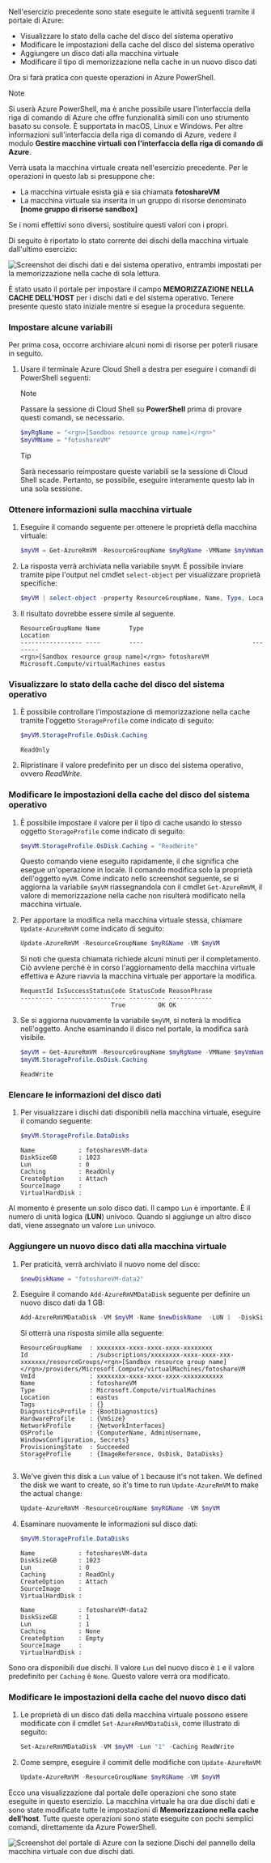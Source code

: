 Nell'esercizio precedente sono state eseguite le attività seguenti tramite il portale di Azure:

- Visualizzare lo stato della cache del disco del sistema operativo
- Modificare le impostazioni della cache del disco del sistema operativo
- Aggiungere un disco dati alla macchina virtuale
- Modificare il tipo di memorizzazione nella cache in un nuovo disco dati

Ora si farà pratica con queste operazioni in Azure PowerShell. 

> [!NOTE]
> Si userà Azure PowerShell, ma è anche possibile usare l'interfaccia della riga di comando di Azure che offre funzionalità simili con uno strumento basato su console. È supportata in macOS, Linux e Windows. Per altre informazioni sull'interfaccia della riga di comando di Azure, vedere il modulo **Gestire macchine virtuali con l'interfaccia della riga di comando di Azure**.

Verrà usata la macchina virtuale creata nell'esercizio precedente. Per le operazioni in questo lab si presuppone che:

- La macchina virtuale esista già e sia chiamata **fotoshareVM**
- La macchina virtuale sia inserita in un gruppo di risorse denominato **<rgn>[nome gruppo di risorse sandbox]</rgn>**

Se i nomi effettivi sono diversi, sostituire questi valori con i propri.

Di seguito è riportato lo stato corrente dei dischi della macchina virtuale dall'ultimo esercizio:

![Screenshot dei dischi dati e del sistema operativo, entrambi impostati per la memorizzazione nella cache di sola lettura.](../media/disks-final-config-portal.PNG)

È stato usato il portale per impostare il campo **MEMORIZZAZIONE NELLA CACHE DELL'HOST** per i dischi dati e del sistema operativo. Tenere presente questo stato iniziale mentre si esegue la procedura seguente.

### <a name="set-up-some-variables"></a>Impostare alcune variabili

Per prima cosa, occorre archiviare alcuni nomi di risorse per poterli riusare in seguito.

1. Usare il terminale Azure Cloud Shell a destra per eseguire i comandi di PowerShell seguenti:

    > [!NOTE]
    > Passare la sessione di Cloud Shell su **PowerShell** prima di provare questi comandi, se necessario.
    
    ```powershell
    $myRgName = "<rgn>[Sandbox resource group name]</rgn>"
    $myVMName = "fotoshareVM"
    ```
    
    > [!TIP]
    > Sarà necessario reimpostare queste variabili se la sessione di Cloud Shell scade. Pertanto, se possibile, eseguire interamente questo lab in una sola sessione.
    
### <a name="get-info-about-our-vm"></a>Ottenere informazioni sulla macchina virtuale

1. Eseguire il comando seguente per ottenere le proprietà della macchina virtuale:

    ```powershell
    $myVM = Get-AzureRmVM -ResourceGroupName $myRgName -VMName $myVmName
    ```
    
1. La risposta verrà archiviata nella variabile `$myVM`. È possibile inviare tramite pipe l'output nel cmdlet `select-object` per visualizzare proprietà specifiche:

    ```powershell
    $myVM | select-object -property ResourceGroupName, Name, Type, Location
    ```
    
1. Il risultato dovrebbe essere simile al seguente.

    ```output
    ResourceGroupName Name        Type                              Location
    ----------------- ----        ----                              --------
    <rgn>[Sandbox resource group name]</rgn> fotoshareVM Microsoft.Compute/virtualMachines eastus
    ```
    
### <a name="view-os-disk-cache-status"></a>Visualizzare lo stato della cache del disco del sistema operativo

1. È possibile controllare l'impostazione di memorizzazione nella cache tramite l'oggetto `StorageProfile` come indicato di seguito:

    ```powershell
    $myVM.StorageProfile.OsDisk.Caching
    ```

    ```output
    ReadOnly
    ```
   
1. Ripristinare il valore predefinito per un disco del sistema operativo, ovvero _ReadWrite_.

### <a name="change-the-cache-settings-of-the-os-disk"></a>Modificare le impostazioni della cache del disco del sistema operativo

1. È possibile impostare il valore per il tipo di cache usando lo stesso oggetto `StorageProfile` come indicato di seguito:

    ```powershell
    $myVM.StorageProfile.OsDisk.Caching = "ReadWrite"
    ```
    
    Questo comando viene eseguito rapidamente, il che significa che esegue un'operazione in locale. Il comando modifica solo la proprietà dell'oggetto `myVM`. Come indicato nello screenshot seguente, se si aggiorna la variabile `$myVM` riassegnandola con il cmdlet `Get-AzureRmVM`, il valore di memorizzazione nella cache non risulterà modificato nella macchina virtuale.

1. Per apportare la modifica nella macchina virtuale stessa, chiamare `Update-AzureRmVM` come indicato di seguito:

    ```powershell
    Update-AzureRmVM -ResourceGroupName $myRGName -VM $myVM
    ```
    
    Si noti che questa chiamata richiede alcuni minuti per il completamento. Ciò avviene perché è in corso l'aggiornamento della macchina virtuale effettiva e Azure riavvia la macchina virtuale per apportare la modifica.

    ```output
    RequestId IsSuccessStatusCode StatusCode ReasonPhrase
    --------- ------------------- ---------- ------------
                             True         OK OK
    ```
    
1. Se si aggiorna nuovamente la variabile `$myVM`, si noterà la modifica nell'oggetto. Anche esaminando il disco nel portale, la modifica sarà visibile. 

    ```powershell
    $myVM = Get-AzureRmVM -ResourceGroupName $myRgName -VMName $myVmName
    $myVM.StorageProfile.OsDisk.Caching
    ```
    
    ```output
    ReadWrite
    ```
    
### <a name="list-data-disk-info"></a>Elencare le informazioni del disco dati

1. Per visualizzare i dischi dati disponibili nella macchina virtuale, eseguire il comando seguente:

    ```powershell
    $myVM.StorageProfile.DataDisks
    ```
    
    ```output
    Name            : fotosharesVM-data
    DiskSizeGB      : 1023
    Lun             : 0
    Caching         : ReadOnly
    CreateOption    : Attach
    SourceImage     :
    VirtualHardDisk :
    ```
    
Al momento è presente un solo disco dati. Il campo `Lun` è importante. È il numero di unità logica (**L****U****N**) univoco. Quando si aggiunge un altro disco dati, viene assegnato un valore `Lun` univoco.

### <a name="add-a-new-data-disk-to-our-vm"></a>Aggiungere un nuovo disco dati alla macchina virtuale

1. Per praticità, verrà archiviato il nuovo nome del disco:

    ```powershell
    $newDiskName = "fotoshareVM-data2"
    ```
    
1. Eseguire il comando `Add-AzureRmVMDataDisk` seguente per definire un nuovo disco dati da 1 GB:

    ```powershell
    Add-AzureRmVMDataDisk -VM $myVM -Name $newDiskName  -LUN 1  -DiskSizeinGB 1 -CreateOption Empty
    ```
    Si otterrà una risposta simile alla seguente:

    ```output
    ResourceGroupName  : xxxxxxxx-xxxx-xxxx-xxxx-xxxxxxxx
    Id                 : /subscriptions/xxxxxxxx-xxxx-xxxx-xxx-xxxxxxx/resourceGroups/<rgn>[Sandbox resource group name]</rgn>/providers/Microsoft.Compute/virtualMachines/fotoshareVM
    VmId               : xxxxxxxx-xxxx-xxxx-xxxx-xxxxxxxxxxx
    Name               : fotoshareVM
    Type               : Microsoft.Compute/virtualMachines
    Location           : eastus
    Tags               : {}
    DiagnosticsProfile : {BootDiagnostics}
    HardwareProfile    : {VmSize}
    NetworkProfile     : {NetworkInterfaces}
    OSProfile          : {ComputerName, AdminUsername, WindowsConfiguration, Secrets}
    ProvisioningState  : Succeeded
    StorageProfile     : {ImageReference, OsDisk, DataDisks}
        ```
    
1. We've given this disk a `Lun` value of `1` because it's not taken. We defined the disk we want to create, so it's time to run `Update-AzureRmVM` to make the actual change:

    ```powershell
    Update-AzureRmVM -ResourceGroupName $myRGName -VM $myVM
    ```
    
1. Esaminare nuovamente le informazioni sul disco dati:

    ```powershell
    $myVM.StorageProfile.DataDisks
    ```
    
    ```output
    Name            : fotosharesVM-data
    DiskSizeGB      : 1023
    Lun             : 0
    Caching         : ReadOnly
    CreateOption    : Attach
    SourceImage     :
    VirtualHardDisk :
    
    Name            : fotoshareVM-data2
    DiskSizeGB      : 1
    Lun             : 1
    Caching         : None
    CreateOption    : Empty
    SourceImage     :
    VirtualHardDisk :
    ```

Sono ora disponibili due dischi. Il valore `Lun` del nuovo disco è `1` e il valore predefinito per `Caching` è `None`. Questo valore verrà ora modificato.

### <a name="change-cache-settings-of-new-data-disk"></a>Modificare le impostazioni della cache del nuovo disco dati

1. Le proprietà di un disco dati della macchina virtuale possono essere modificate con il cmdlet `Set-AzureRmVMDataDisk`, come illustrato di seguito:

    ```powershell
    Set-AzureRmVMDataDisk -VM $myVM -Lun "1" -Caching ReadWrite
    ```
    
1. Come sempre, eseguire il commit delle modifiche con `Update-AzureRmVM`:

    ```powershell
    Update-AzureRmVM -ResourceGroupName $myRGName -VM $myVM
    ```
    
Ecco una visualizzazione dal portale delle operazioni che sono state eseguite in questo esercizio. La macchina virtuale ha ora due dischi dati e sono state modificate tutte le impostazioni di **Memorizzazione nella cache dell'host**. Tutte queste operazioni sono state eseguite con pochi semplici comandi, direttamente da Azure PowerShell.

![Screenshot del portale di Azure con la sezione Dischi del pannello della macchina virtuale con due dischi dati.](../media/disks-final-config-portal2.png)
